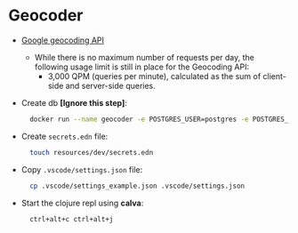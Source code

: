 # Geocoder

- [Google geocoding API](https://developers.google.com/maps/documentation/geocoding/usage-and-billing#:~:text=for%20volume%20pricing-,Other%20usage%20limits,side%20and%20server-side%20queries.)
  - While there is no maximum number of requests per day, the following usage limit is still in place for the Geocoding API:
    - 3,000 QPM (queries per minute), calculated as the sum of client-side and server-side queries.

- Create db **[Ignore this step]**:

  ```sh
    docker run --name geocoder -e POSTGRES_USER=postgres -e POSTGRES_PASSWORD=postgres -e POSTGRES_DB=geocoder -p 5432:5432 -d postgres
  ```

- Create `secrets.edn` file:

  ```sh
    touch resources/dev/secrets.edn
  ```

- Copy `.vscode/settings.json` file:

  ```sh
    cp .vscode/settings_example.json .vscode/settings.json
  ```

- Start the clojure repl using **calva**:

  ```sh
    ctrl+alt+c ctrl+alt+j
  ```
